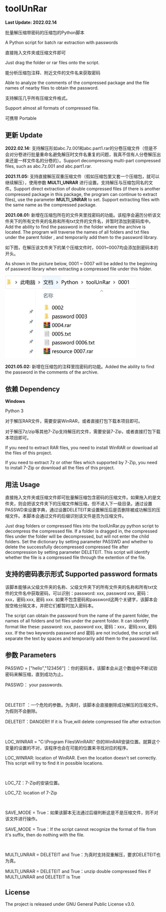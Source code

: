 # toolUnRar

**Last Update: 2022.02.14**



批量解压缩带密码的压缩包的Python脚本

A Python script for batch rar extraction with passwords

直接拖入文件夹或压缩文件即可

Just drag the folder or rar files onto the script.

能分析压缩包注释、附近文件的文件名来获取密码

Able to analyze the comments of the compressed package and the file names of nearby files to obtain the password.

支持解压几乎所有压缩文件格式。

Support almost all formats of compressed file.

可携带 Portable



## 更新 Update

**2022.02.14:** 支持解压形如abc.7z.001和abc.part1.rar的分卷压缩文件（但是不会对分卷进行批量重命名避免解压时文件名重复的问题，我真不信有人分卷解压出来还是一样文件名的分卷的）。Support decompressing multi-part compressed files, such as abc.7z.001 and abc.part1.rar.

**2021.11.05:** 支持直接解压双重压缩文件（假如压缩包里又套一个压缩包，就可以继续解压），使用参数 **MULTI_UNRAR** 进行设置。支持解压与压缩包同名的文件。Support direct extraction of double compressed files (if there is another compressed package in this package, the program can continue to extract files), use the parameter **MULTI_UNRAR** to set. Support extracting files with the same name as the compressed package.

**2021.08.01:** 新增在压缩包所在的文件夹里找密码的功能。该程序会遍历分析该文件夹下的所有文件夹的名称和所有txt文件的文件名，并暂时添加到密码库中。Add the ability to find the password in the folder where the archive is located. The program will traverse the names of all folders and txt files under the parent folder , and temporarily add them to the password library.

如下图，在解压该文件夹下的某个压缩文件时，0001~0007均会添加到密码本的开头。

As shown in the picture below, 0001 ~ 0007 will be added to the beginning of password library when extracting a compressed file under this folder.

<img src="https://raw.githubusercontent.com/Mario-Hero/toolUnRar/main/pic/1.jpg" style="zoom:67%;" />

**2021.05.02:** 新增在压缩包的注释里找密码的功能。Added the ability to find the password in the comments of the archive.

## 依赖 Dependency

**Windows**

Python 3

对于解压RAR文件，需要安装WinRAR，或者直接打包下载本项目即可。

对于解压7z/zip等其他7-Zip支持解压的文件，需要安装7-Zip，或者直接打包下载本项目即可。

If you need to extract RAR files, you need to install WinRAR or download all the files of this project.

If you need to extract 7z or other files which supported by 7-Zip, you need to install 7-Zip or download all the files of this project.



## 用法 Usage

直接拖入文件夹或压缩文件即可批量解压缩包含密码的压缩文件。如果拖入的是文件夹，则会把该文件夹下的压缩文件解压缩，但不进入下一级目录。通过设置PASSWD来设置字典，通过设置DELETEIT来设置解压后是否删除被成功解压的压缩文件。本脚本会通过文件的后缀识别该文件是否为压缩文件。

Just drag folders or compressed files into the toolUnRar.py python script to decompress the compressed file. If a folder is dragged in, the compressed files under the folder will be decompressed, but will not enter the child folders. Set the dictionary by setting parameter PASSWD and whether to delete the successfully decompressed compressed file after decompression by setting parameter  DELETEIT. This script will identify whether the file is a compressed file through the extention of the file.

## 支持的密码表示形式 Supported password formats

该脚本能够从父级文件夹的名称、父级文件夹下的所有文件夹的名称和所有txt文件的文件名中获取密码，可以识别：password: xxx, password xxx, 密码：xxx，密码:xxx, 密码 xxx. 如果不包含密码和password这两个关键字，该脚本会按空格分隔文本，并把它们都暂时加入密码本。

The script can obtain the password from the name of the parent folder, the names of all folders and txt files under the parent folder. It can identify format like these: password: xxx, password xxx, 密码：xxx，密码:xxx, 密码 xxx.  If the two keywords password and 密码 are not included, the script will separate the text by spaces and temporarily add them to the password list.

## 参数 Parameters

PASSWD = ["hello","123456"] ：你的密码本，该脚本会从这个数组中不断试验密码来解压缩，直到成功为止。

PASSWD： your passwords.

<br>

DELETEIT ：一个危险的参数。为真时，该脚本会直接删除成功解压的压缩文件。为假则不会删除。

DELETEIT：DANGER!! If it is True,will delete compressed file after extraction

<br>

LOC_WINRAR = "C:\\Program Files\\WinRAR\\" 你的WinRAR安装位置。就算这个变量的设置的不对，该程序也会在可能的位置来寻找对应的程序。

LOC_WINRAR: location of WinRAR. Even the location doesn't set correctly. This script will try to find it in possible locations.

<br>

LOC_7Z：7-Zip的安装位置。

LOC_7Z: location of 7-Zip

<br>

SAVE_MODE = True：如果该脚本无法通过后缀判断这是不是压缩文件，则不对该文件进行操作。

SAVE_MODE = True：If the script cannot recognize the format of file from it's suffix, then do nothing with the file.

<br>

MULTI_UNRAR = DELETEIT and True：为真时支持双重解压，要求DELETEIT也为真。

MULTI_UNRAR = DELETEIT and True：unzip double compressed files if MULTI_UNRAR and DELETEIT is True

## License

The project is released under GNU General Public License v3.0.
